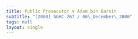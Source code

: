 ```yaml
---
title: Public Prosecutor v Adam bin Darsin
subtitle: "[2000] SGHC 267 / 06\_December\_2000"
tags: null
layout: single
---
```


